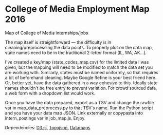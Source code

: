 # College of Media Employment Map 2016
Map of College of Media internships/jobs

The map itself is straightforward — the difficulty is in cleaning/preprocessing the data points. To properly plot on the data map, state names need to be in the traditional 2-letter format (IL, WA, AK...).

I've created a key/map (state_codes_map.csv) for the limited data I was given, but the mapping will need to be modified to match the data set you are working with. Similarly, states must be named uniformly, so that requires a bit of beforehand cleaning. Maybe Google Refine is your best friend here. Or, better yet, have the data gathered in a way cohesive to this. Ideally state names shouldn't be free entry to prevent variation. For crowd sourced data, a web form with a dropdown list would work. 

Once you have the data prepared, export as a TSV and change the rawfile var in map_data_preprocess.py to that TSV's name. Run the Python script and you have your data map JSON. Link externally or copypasta into intern_postings var in job_map.js. Enjoy. 

Dependencies: <a href="http://d3js.org">D3.js</a>, <a href="https://github.com/mbostock/topojson">Topojson</a>, <a href="https://datamaps.github.io/">Datamaps</a>
